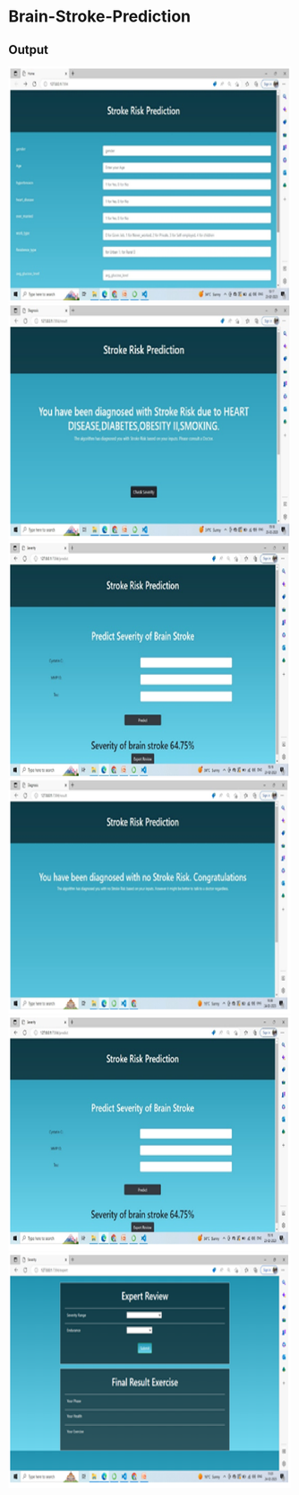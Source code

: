 # Brain-Stroke-Prediction
## Output
<img src="https://github.com/Shravani1383/Brain-Stroke-Prediction/blob/main/Screenshots/1.png" width="628" height="420"/>
<img src="https://github.com/Shravani1383/Brain-Stroke-Prediction/blob/main/Screenshots/2.png" width="628" height="420"/>
<img src="https://github.com/Shravani1383/Brain-Stroke-Prediction/blob/main/Screenshots/4.png" width="628" height="420"/>
<img src="https://github.com/Shravani1383/Brain-Stroke-Prediction/blob/main/Screenshots/5.png" width="628" height="420"/>
<img src="https://github.com/Shravani1383/Brain-Stroke-Prediction/blob/main/Screenshots/6.png" width="628" height="420"/>
<img src="https://github.com/Shravani1383/Brain-Stroke-Prediction/blob/main/Screenshots/7.png" width="628" height="420"/>

